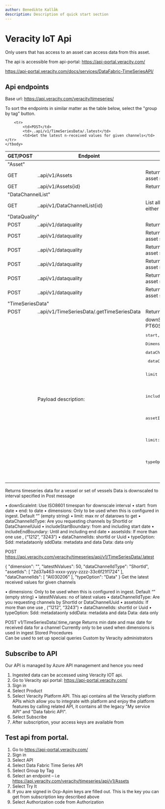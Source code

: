 ```yaml
---
author: Benedikte Kallåk
description: Description of quick start section
---
```


# Veracity IoT Api

Only users that has access to an asset can access data from this asset.

The api is accessible from api-portal: https://api-portal.veracity.com/

https://api-portal.veracity.com/docs/services/DataFabric-TimeSeriesAPI/



## Api endpoints

Base url: https://api.veracity.com/veracity/timeseries/

To sort the endpoints in similar matter as the table below, select the "group by tag" button.

<table>
    <thead>
      <tr>	  
	    <th>GET/POST</th>
        <th>Endpoint</th>
        <th>Comment</th>       
      </tr>
    </thead>
    <tbody>
        <tr >
		    <td colspan=3>"Asset"</td>               
        </tr>
        <tr>
		    <td>GET</td>
            <td>..api/v1/Assets</td>
            <td>Returns all of the assets you have access to, for which timeseries data is available. The response contains an id; use this id in asset specific requests</td>            
        </tr>
		 <tr>
            <td>GET</td>
            <td>..api/v1/Assets{id}</td>
            <td>Returns the assets with assetguid specified if user has access to it and timeseries data is available.</td>                 
        </tr>
		 <tr >
		    <td colspan=3>"DataChannelList"</td>               
        </tr>
        <tr>
           <td>GET</td>
            <td>..api/v1/DataChannelList{id}</td>
            <td>List all metadata for all channels registered for this asset. When requesting timeseries data for selected datachannles use either shortid or UUID. </td>                               
        </tr>
		 <tr>
		    <td colspan=3>"DataQuality"</td>               
        </tr>
		 <tr>
            <td>POST</td>
            <td>..api/v1/dataquality</td>
            <td>Returns aggregated dataquality calculations for requested assets</td>                               
        </tr>
        <tr>
            <td>POST</td>
            <td>..api/v1/dataquality</td>
            <td>Returns all of the assets you have access to, for which timeseries data is available. The response contians an id; use this id in asset specific requests</td>                          
        </tr>
		  <tr>
            <td>POST</td>
            <td>..api/v1/dataquality</td>
            <td>Returns all of the assets you have access to, for which timeseries data is available. The response contians an id; use this id in asset specific requests</td>                          
        </tr>
		  <tr>
            <td>POST</td>
            <td>..api/v1/dataquality</td>
            <td>Returns all of the assets you have access to, for which timeseries data is available. The response contians an id; use this id in asset specific requests</td>                          
        </tr>
		  <tr>
            <td>POST</td>
            <td>..api/v1/dataquality</td>
            <td>Returns all of the assets you have access to, for which timeseries data is available. The response contians an id; use this id in asset specific requests</td>                          
        </tr>
		  <tr>
            <td>POST</td>
            <td>..api/v1/dataquality</td>
            <td>Returns all of the assets you have access to, for which timeseries data is available. The response contians an id; use this id in asset specific requests</td>                          
        </tr>
		 <tr>
		    <td colspan=3>"TimeSeriesData"</td>               
        </tr>
		  <tr>
            <td>POST</td>
            <td>..api/v1/TimeSeriesData/.getTimeSeriesData</td>
            <td>Returns timeseries data for a vessel or set of vessels</td>
	    	</tr>   
			<tr>
            <td></td>
            <td>Payload description:</td>
            <td>downScaleInt: specify downscaling interval. Set to null if no downscaling. ISO8601 duration format. I.e. PT30S, PT1H, PT10M, PT60S
			<pre>start, end: date format using ISO8601 format YYYY-MM-DDThh:mm:ss. For example, "2007-04-05T14:30Z"</pre>
			<pre>Dimension: set null if not used in ingest. </pre>
			<pre>dataChannelIdType: Set ShortId or UUID based on type of channelid used in dataChannelIds </pre>
			<pre> dataChannelIds: Array of channel ids. Use type specified in dataChannelIdType. I.e. "AI030206", "AI030207", "AI030701"
			<pre>limit </pre>
			<pre>includeStartBoundary/includeEndBoundary : Set true/false depending of whether timestamps for boundaries should be included</pre>
			<pre>assetIds: array of guid of asset, ie. "2d37a463-xxxx-yyyy-zzzz-33c6f21f1724" </pre>
			<pre>limit: Max number of datapoints to be returned. System max limit is 200 000. </pre>
			<pre>typeOption: sddData or Data. sddData returns datapoints and metadata, Data returs datapoints only </pre>

</td>               
</tr>           
        
		<tr>
            <td>POST</td>
            <td>..api/v1/TimeSeriesData/.latest</td>
            <td>Get the latest n-received values for given channels</td>
	</tr>
    </tbody>
  </table>
  
  
  

Returns timeseries data for a vessel or set of vessels
Data is downscaled to interval specified in Post message

•	downScaleInt: Use  ISO8601 timespan for downscale interval
•	start: from date
•	end: to date
•	dimensions: Only to be used when this is configured in ingest. Default “” (empty string)
•	limit: max nr of datarows to get
•	dataChannelIdType: Are you requesting channels by ShortId or DataChannelUuid
•	includeStartBoundary: from and including start date
•	includeEndBoundary: Until and including end date
•	assetsIds: If more than one use , (“1212”, “3243”)
•	dataChannelIds: shortId or Uuid
•	typeOption: 
Sdd: metadataonly
sddData: metadata and data
Data: data only

POST
https://api.veracity.com/veracity/timeseries/api/v1/TimeSeriesData/.latest

{
  "dimension": "",
  "latestNValues": 50,
  "dataChannelIdType": "ShortId",
  "assetIds": [
    "2d37a463-xxxx-yyyy-zzzz-33c6f21f1724"
  ],
  "dataChannelIds": [
    "AI030206"
  ],
  "typeOption": "Data"
}	Get the latest received values for given channels

•	dimensions: Only to be used when this is configured in ingest. Default “” (empty string)
•	latestNValues: no of latest values
•	dataChannelIdType: Are you requesting channels by ShortId or DataChannelUuid
•	assetsIds: If more than one use , (“1212”, “3243”)
•	dataChannelIds: shortId or Uuid
•	typeOption: 
Sdd: metadataonly
sddData: metadata and data
Data: data only

POST
v1/TimeSeriesData/.time_range	Returns min date and max date for received data for a channel
Currently only to be used when dimensions is used in ingest
Stored Procedures	
Can be used to set up special queries	Custom by Veracity administrators
	


## Subscribe to API

Our API is managed by Azure API management and hence you need 
1.	Ingested data can be accessed using Veracity IOT api.
2.	Go to Veracity api portal: https://api-portal.veracity.com/
3.	Sign in
4.	Select Product
5.	Select Veracity Platform API. This api contains all the Veracity platform APIs which allow you to integrate with platform and enjoy the platform features by calling related API, it contains all the legacy "My service API" and "Data fabric API".
6.	Select Subscribe
7.	After subscription, your access keys are available from
 
 
## Test api from portal.	

1.  Go to https://api-portal.veracity.com/
2.	Sign in
3.	Select API
4.	Select Data Fabric Time Series API
5.	Select Group  by Tag
6.	Select an endpoint – i.e https://api.veracity.com/veracity/timeseries/api/v1/Assets
7.	Select Try It
8.	If you are  signed in Ocp-Apim keys are filled out.  This is the key you can get from subscription key described above
9.	Select Authorization code from Authorization 






